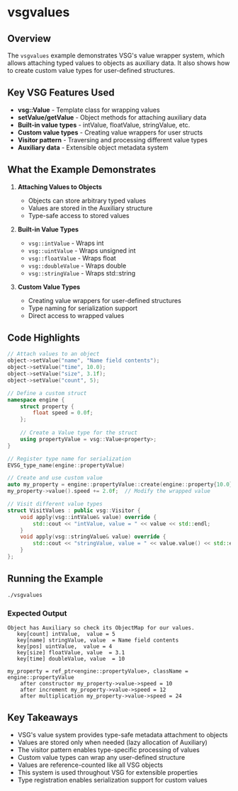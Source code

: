# vsgvalues

## Overview

The `vsgvalues` example demonstrates VSG's value wrapper system, which allows attaching typed values to objects as auxiliary data. It also shows how to create custom value types for user-defined structures.

## Key VSG Features Used

- **vsg::Value<T>** - Template class for wrapping values
- **setValue/getValue** - Object methods for attaching auxiliary data
- **Built-in value types** - intValue, floatValue, stringValue, etc.
- **Custom value types** - Creating value wrappers for user structs
- **Visitor pattern** - Traversing and processing different value types
- **Auxiliary data** - Extensible object metadata system

## What the Example Demonstrates

1. **Attaching Values to Objects**
   - Objects can store arbitrary typed values
   - Values are stored in the Auxiliary structure
   - Type-safe access to stored values

2. **Built-in Value Types**
   - `vsg::intValue` - Wraps int
   - `vsg::uintValue` - Wraps unsigned int
   - `vsg::floatValue` - Wraps float
   - `vsg::doubleValue` - Wraps double
   - `vsg::stringValue` - Wraps std::string

3. **Custom Value Types**
   - Creating value wrappers for user-defined structures
   - Type naming for serialization support
   - Direct access to wrapped values

## Code Highlights

```cpp
// Attach values to an object
object->setValue("name", "Name field contents");
object->setValue("time", 10.0);
object->setValue("size", 3.1f);
object->setValue("count", 5);

// Define a custom struct
namespace engine {
    struct property {
        float speed = 0.0f;
    };
    
    // Create a Value type for the struct
    using propertyValue = vsg::Value<property>;
}

// Register type name for serialization
EVSG_type_name(engine::propertyValue)

// Create and use custom value
auto my_property = engine::propertyValue::create(engine::property{10.0});
my_property->value().speed += 2.0f;  // Modify the wrapped value

// Visit different value types
struct VisitValues : public vsg::Visitor {
    void apply(vsg::intValue& value) override {
        std::cout << "intValue, value = " << value << std::endl;
    }
    void apply(vsg::stringValue& value) override {
        std::cout << "stringValue, value = " << value.value() << std::endl;
    }
};
```

## Running the Example

```bash
./vsgvalues
```

### Expected Output

```
Object has Auxiliary so check its ObjectMap for our values.
   key[count] intValue,  value = 5
   key[name] stringValue, value  = Name field contents
   key[pos] uintValue,  value = 4
   key[size] floatValue, value  = 3.1
   key[time] doubleValue, value  = 10

my_property = ref_ptr<engine::propertyValue>, className = engine::propertyValue
    after constructor my_property->value->speed = 10
    after increment my_property->value->speed = 12
    after multiplication my_property->value->speed = 24
```

## Key Takeaways

- VSG's value system provides type-safe metadata attachment to objects
- Values are stored only when needed (lazy allocation of Auxiliary)
- The visitor pattern enables type-specific processing of values
- Custom value types can wrap any user-defined structure
- Values are reference-counted like all VSG objects
- This system is used throughout VSG for extensible properties
- Type registration enables serialization support for custom values
